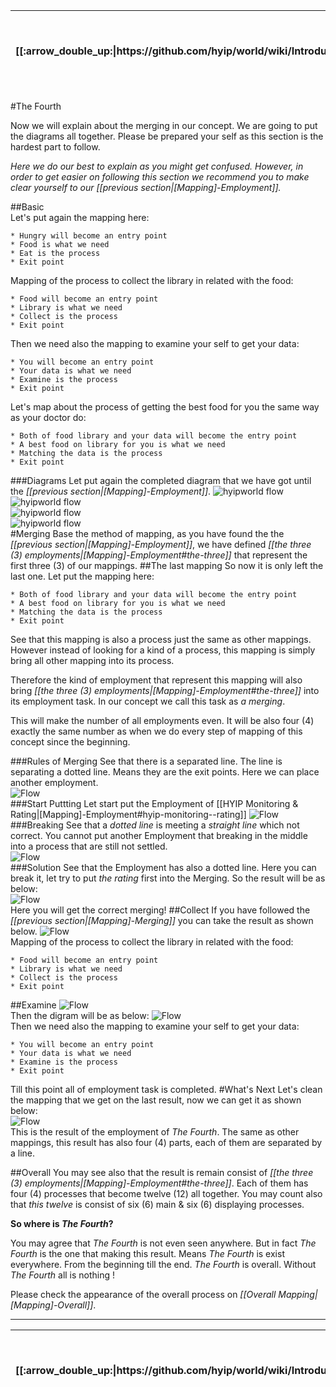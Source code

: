 <table>
  <thead>
    <tr>
      <th>[[:arrow_double_up:|https://github.com/hyip/world/wiki/Introduction]]</th>
      <th>[[:arrow_up_small:|https://github.com/hyipworld/hyipworld.github.io/wiki/Introduction]]</th>
      <th>[[:rewind:|Introduction]] [[Intro|Introduction]]</th>
      <th>[[:arrow_backward:|[Mapping]-Employment]] [[Prev|[Mapping]-Employment]]</th>
      <th>[[:repeat:|[Mapping]-Merging]] [[Reload|[Mapping]-Merging]]</th>
      <th>[[Next|[Mapping]-Overall]] [[:arrow_forward:|[Mapping]-Overall]]</th>
      <th>[[Last|maps]] [[:fast_forward:|maps]]</th>
      <th>[[:arrow_down_small:|https://github.com/hyip/rating]]</th>
      <th>[[:arrow_double_down:|https://github.com/hyip/rating/wiki/Introduction]]</th>
    </tr>
  </thead>
</table>
#The Fourth

Now we will explain about the merging in our concept. We are going to put the diagrams all together. Please be prepared your self as this section is the hardest part to follow. 

_Here we do our best to explain as you might get confused. However, in order to get easier on following this section we recommend you to make clear yourself to our [[previous section|[Mapping]-Employment]]._

##Basic  
Let's put again the mapping here:
```
* Hungry will become an entry point
* Food is what we need 
* Eat is the process
* Exit point  
```
Mapping of the process to collect the library in related with the food:
```
* Food will become an entry point
* Library is what we need 
* Collect is the process
* Exit point  
```
Then we need also the mapping to examine your self to get your data:
```
* You will become an entry point
* Your data is what we need 
* Examine is the process
* Exit point  
```
Let's map about the process of getting the best food for you the same way as your doctor do:
```
* Both of food library and your data will become the entry point
* A best food on library for you is what we need 
* Matching the data is the process
* Exit point  
```
###Diagrams
Let put again the completed diagram that we have got until the _[[previous section|[Mapping]-Employment]]_.
![hyipworld flow](https://hyipworld.github.io/images/github/doc/figure4.png)  
![hyipworld flow](https://hyipworld.github.io/images/github/doc/figure5.png)  
![hyipworld flow](https://hyipworld.github.io/images/github/doc/figure6.png)   
![hyipworld flow](https://hyipworld.github.io/images/github/doc/figure7.png)   
#Merging
Base the method of mapping, as you have found the the _[[previous section|[Mapping]-Employment]]_, we have defined _[[the three (3) employments|[Mapping]-Employment#the-three]]_ that represent the first three (3) of our mappings.
##The last mapping
So now it is only left the last one. Let put the mapping here:
```
* Both of food library and your data will become the entry point
* A best food on library for you is what we need 
* Matching the data is the process
* Exit point  
```
See that this mapping is also a process just the same as other mappings. However instead of looking for a kind of a process, this mapping is simply bring all other mapping into its process.

Therefore the kind of employment that represent this mapping will also bring _[[the three (3) employments|[Mapping]-Employment#the-three]]_ into its employment task. In our concept we call this task as _a merging_.

This will make the number of all employments even. It will be also four (4) exactly the same number as when we do every step of mapping of this concept since the beginning.

###Rules of Merging
See that there is a separated line. The line is separating a dotted line. Means they are the exit points. Here we can place another employment.  
![Flow](https://hyipworld.github.io/images/github/doc/figure10.png)  
###Start Puttting
Let start put the Employment of [[HYIP Monitoring & Rating|[Mapping]-Employment#hyip-monitoring--rating]]
![Flow](https://hyipworld.github.io/images/github/doc/figure11.png)  
###Breaking
See that a _dotted line_ is meeting a _straight line_ which not correct. You cannot put another Employment that breaking in the middle into a process that are still not settled.  
![Flow](https://hyipworld.github.io/images/github/doc/figure12.png)  
###Solution
See that the Employment has also a dotted line. Here you can break it, let try to put _the rating_ first into the Merging. So the result will be as below:   
![Flow](https://hyipworld.github.io/images/github/doc/figure13.png)    
Here you will get the correct merging!
##Collect
If you have followed the _[[previous section|[Mapping]-Merging]]_ you can take the result as shown below. 
![Flow](https://hyipworld.github.io/images/github/doc/figure13.png)  
Mapping of the process to collect the library in related with the food:
```
* Food will become an entry point
* Library is what we need 
* Collect is the process
* Exit point  
```
##Examine
![Flow](https://hyipworld.github.io/images/github/doc/figure14.png)  
Then the digram will be as below:
![Flow](https://hyipworld.github.io/images/github/doc/figure15.png)  
Then we need also the mapping to examine your self to get your data:
```
* You will become an entry point
* Your data is what we need 
* Examine is the process
* Exit point  
```
Till this point all of employment task is completed.
#What's Next
Let's clean the mapping that we get on the last result, now we can get it as shown below:  
![Flow](https://hyipworld.github.io/images/github/doc/figure16.png)  
This is the result of the employment of _The Fourth_. The same as other mappings, this result has also four (4) parts, each of them are separated by a line.

##Overall
You may see also that the result is remain consist of _[[the three (3) employments|[Mapping]-Employment#the-three]]_. Each of them has four (4) processes that become twelve (12) all together. You may count also that _this twelve_ is consist of six (6) main & six (6) displaying processes. 

**So where is _The Fourth_?**

You may agree that _The Fourth_ is not even seen anywhere. But in fact _The Fourth_ is the one that making this result. Means _The Fourth_ is exist everywhere. From the beginning till the end. _The Fourth_ is overall. Without _The Fourth_ all is nothing ! 

Please check the appearance of the overall process on _[[Overall Mapping|[Mapping]-Overall]]_.
***
<table>
  <thead>
    <tr>
      <th>[[:arrow_double_up:|https://github.com/hyip/world/wiki/Introduction]]</th>
      <th>[[:arrow_up_small:|https://github.com/hyipworld/hyipworld.github.io/wiki/Introduction]]</th>
      <th>[[:rewind:|Introduction]] [[Intro|Introduction]]</th>
      <th>[[:arrow_backward:|[Mapping]-Employment]] [[Prev|[Mapping]-Employment]]</th>
      <th>[[:repeat:|[Mapping]-Merging]] [[Reload|[Mapping]-Merging]]</th>
      <th>[[Next|[Mapping]-Overall]] [[:arrow_forward:|[Mapping]-Overall]]</th>
      <th>[[Last|maps]] [[:fast_forward:|maps]]</th>
      <th>[[:arrow_down_small:|https://github.com/hyip/rating]]</th>
      <th>[[:arrow_double_down:|https://github.com/hyip/rating/wiki/Introduction]]</th>
    </tr>
  </thead>
</table>